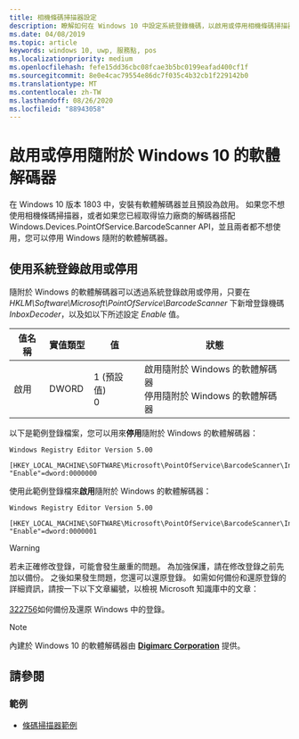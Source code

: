 ```yaml
---
title: 相機條碼掃描器設定
description: 瞭解如何在 Windows 10 中設定系統登錄機碼，以啟用或停用相機條碼掃描器的軟體解碼器。
ms.date: 04/08/2019
ms.topic: article
keywords: windows 10, uwp, 服務點, pos
ms.localizationpriority: medium
ms.openlocfilehash: fefe15dd36cbc08fcae3b5bc0199eafad400cf1f
ms.sourcegitcommit: 8e0e4cac79554e86dc7f035c4b32cb1f229142b0
ms.translationtype: MT
ms.contentlocale: zh-TW
ms.lasthandoff: 08/26/2020
ms.locfileid: "88943058"
---
```

# <a name="enable-or-disable-the-software-decoder-that-ships-with-windows"></a>啟用或停用隨附於 Windows 10 的軟體解碼器

在 Windows 10 版本 1803 中，安裝有軟體解碼器並且預設為啟用。  如果您不想使用相機條碼掃描器，或者如果您已經取得協力廠商的解碼器搭配 Windows.Devices.PointOfService.BarcodeScanner API，並且兩者都不想使用，您可以停用 Windows 隨附的軟體解碼器。

## <a name="enable-or-disable-using-the-system-registry"></a>使用系統登錄啟用或停用

隨附於 Windows 的軟體解碼器可以透過系統登錄啟用或停用，只要在 *HKLM\Software\Microsoft\PointOfService\BarcodeScanner* 下新增登錄機碼 *InboxDecoder*，以及如以下所述設定 *Enable* 值。

| 值名稱  | 實值類型 | 值 | 狀態 |
| ----------- | --------- | -------|--------|
| 啟用      | DWORD     | 1 (預設值)<br/>0 |  啟用隨附於 Windows 的軟體解碼器 <br/> 停用隨附於 Windows 的軟體解碼器 |

以下是範例登錄檔案，您可以用來**停用**隨附於 Windows 的軟體解碼器：

```text
Windows Registry Editor Version 5.00

[HKEY_LOCAL_MACHINE\SOFTWARE\Microsoft\PointOfService\BarcodeScanner\InboxDecoder]
"Enable"=dword:0000000
```  

使用此範例登錄檔來**啟用**隨附於 Windows 的軟體解碼器：

```text
Windows Registry Editor Version 5.00

[HKEY_LOCAL_MACHINE\SOFTWARE\Microsoft\PointOfService\BarcodeScanner\InboxDecoder]
"Enable"=dword:0000001
```  

> [!Warning]
> 若未正確修改登錄，可能會發生嚴重的問題。  為加強保護，請在修改登錄之前先加以備份。  之後如果發生問題，您還可以還原登錄。  如需如何備份和還原登錄的詳細資訊，請按一下以下文章編號，以檢視 Microsoft 知識庫中的文章： <br/><br/> [322756](https://support.microsoft.com/help/322756/how-to-back-up-and-restore-the-registry-in-windows)如何備份及還原 Windows 中的登錄。

> [!NOTE]
> 內建於 Windows 10 的軟體解碼器由 [**Digimarc Corporation**](https://www.digimarc.com/) 提供。

## <a name="see-also"></a>請參閱

### <a name="samples"></a>範例

- [條碼掃描器範例](https://github.com/microsoft/Windows-universal-samples/tree/master/Samples/BarcodeScanner)
